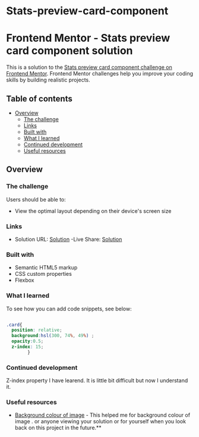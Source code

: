 # Stats-preview-card-component
# Frontend Mentor - Stats preview card component solution

This is a solution to the [Stats preview card component challenge on Frontend Mentor](https://www.frontendmentor.io/solutions/statspreviewcardcomponent-using-flexbox-vfIBr1pRl). Frontend Mentor challenges help you improve your coding skills by building realistic projects. 

## Table of contents

- [Overview](#overview)
  - [The challenge](#the-challenge)
  - [Links](#links)
  - [Built with](#built-with)
  - [What I learned](#what-i-learned)
  - [Continued development](#continued-development)
  - [Useful resources](#useful-resources)



## Overview

### The challenge

Users should be able to:

- View the optimal layout depending on their device's screen size



### Links

- Solution URL: [Solution](https://github.com/shreeya36/Stats-preview-card-component)
-Live Share: [Solution](https://codepen.io/Shreeya_36/pen/LYWXrbv)



### Built with

- Semantic HTML5 markup
- CSS custom properties
- Flexbox


### What I learned



To see how you can add code snippets, see below:

```css

.card{
  position: relative;
  background:hsl(300, 74%, 49%) ;
  opacity:0.5;
  z-index: 15;
        } 
```


### Continued development

Z-index property I have learend. It is little bit difficult but now I understand it.



### Useful resources

- [Background colour of image](https://stackoverflow.com/questions/7415872/change-color-of-png-image-via-cs) - This helped me for background colour of image . 
or anyone viewing your solution or for yourself when you look back on this project in the future.**


